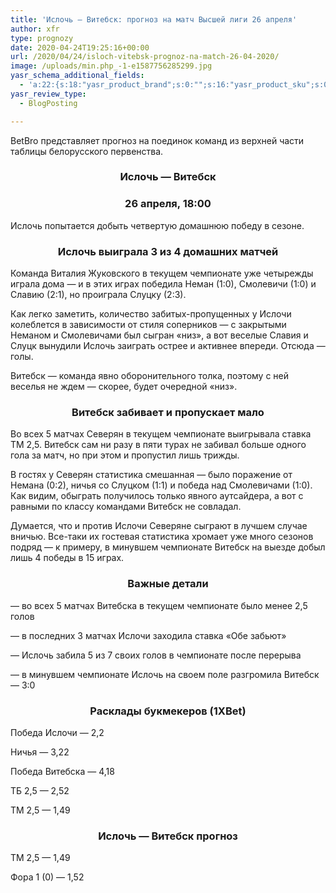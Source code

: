 ```yaml
---
title: 'Ислочь — Витебск: прогноз на матч Высшей лиги 26 апреля'
author: xfr
type: prognozy
date: 2020-04-24T19:25:16+00:00
url: /2020/04/24/isloch-vitebsk-prognoz-na-match-26-04-2020/
image: /uploads/min.php_-1-e1587756285299.jpg
yasr_schema_additional_fields:
  - 'a:22:{s:18:"yasr_product_brand";s:0:"";s:16:"yasr_product_sku";s:0:"";s:37:"yasr_product_global_identifier_select";s:5:"gtin8";s:36:"yasr_product_global_identifier_value";s:0:"";s:18:"yasr_product_price";s:0:"";s:27:"yasr_product_price_currency";s:0:"";s:30:"yasr_product_price_valid_until";s:0:"";s:31:"yasr_product_price_availability";s:12:"Discontinued";s:22:"yasr_product_price_url";s:0:"";s:26:"yasr_localbusiness_address";s:0:"";s:29:"yasr_localbusiness_pricerange";s:0:"";s:28:"yasr_localbusiness_telephone";s:0:"";s:20:"yasr_recipe_cooktime";s:0:"";s:23:"yasr_recipe_description";s:0:"";s:20:"yasr_recipe_keywords";s:0:"";s:21:"yasr_recipe_nutrition";s:0:"";s:20:"yasr_recipe_preptime";s:0:"";s:26:"yasr_recipe_recipecategory";s:0:"";s:25:"yasr_recipe_recipecuisine";s:0:"";s:28:"yasr_recipe_recipeingredient";s:0:"";s:30:"yasr_recipe_recipeinstructions";s:0:"";s:17:"yasr_recipe_video";s:0:"";}'
yasr_review_type:
  - BlogPosting

---
```

BetBro представляет прогноз на поединок команд из верхней части таблицы белорусского первенства.

<h3 style="text-align: center">
  <strong>Ислочь &#8212; Витебск</strong>
</h3>

<h3 style="text-align: center">
  <strong>26 апреля, 18:00</strong>
</h3>

Ислочь попытается добыть четвертую домашнюю победу в сезоне.

<h3 style="text-align: center">
  <strong>Ислочь выиграла 3 из 4 домашних матчей</strong>
</h3>

Команда Виталия Жуковского в текущем чемпионате уже четырежды играла дома &#8212; и в этих играх победила Неман (1:0), Смолевичи (1:0) и Славию (2:1), но проиграла Слуцку (2:3).

Как легко заметить, количество забитых-пропущенных у Ислочи колеблется в зависимости от стиля соперников &#8212; с закрытыми Неманом и Смолевичами был сыгран «низ», а вот веселые Славия и Слуцк вынудили Ислочь заиграть острее и активнее впереди. Отсюда &#8212; голы.

Витебск &#8212; команда явно оборонительного толка, поэтому с ней веселья не ждем &#8212; скорее, будет очередной «низ».

<h3 style="text-align: center">
  <strong>Витебск забивает и пропускает мало</strong>
</h3>

Во всех 5 матчах Северян в текущем чемпионате выигрывала ставка ТМ 2,5. Витебск сам ни разу в пяти турах не забивал больше одного гола за матч, но при этом и пропустил лишь трижды.

В гостях у Северян статистика смешанная &#8212; было поражение от Немана (0:2), ничья со Слуцком (1:1) и победа над Смолевичами (1:0). Как видим, обыграть получилось только явного аутсайдера, а вот с равными по классу командами Витебск не совладал.

Думается, что и против Ислочи Северяне сыграют в лучшем случае вничью. Все-таки их гостевая статистика хромает уже много сезонов подряд &#8212; к примеру, в минувшем чемпионате Витебск на выезде добыл лишь 4 победы в 15 играх.

<h3 style="text-align: center">
  <strong>Важные детали</strong>
</h3>

&#8212; во всех 5 матчах Витебска в текущем чемпионате было менее 2,5 голов

&#8212; в последних 3 матчах Ислочи заходила ставка «Обе забьют»

&#8212; Ислочь забила 5 из 7 своих голов в чемпионате после перерыва

&#8212; в минувшем чемпионате Ислочь на своем поле разгромила Витебск &#8212; 3:0

<h3 style="text-align: center">
  <strong>Расклады букмекеров (1XBet)</strong>
</h3>

Победа Ислочи &#8212; 2,2

Ничья &#8212; 3,22

Победа Витебска &#8212; 4,18

ТБ 2,5 &#8212; 2,52

ТМ 2,5 &#8212; 1,49

<h3 style="text-align: center">
  Ислочь &#8212; Витебск прогноз
</h3>

ТМ 2,5 &#8212; 1,49

Фора 1 (0) &#8212; 1,52